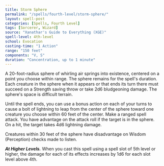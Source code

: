 ```yaml
---
title: Storm Sphere
permalink: "/spells/fourth-level/storm-sphere/"
layout: spell-post
categories: [Spells, Fourth Level]
tags: [Sorcerer, Wizard]
source: "Xanathar's Guide to Everything (XGE)"
spell-level: 4th-level
school: Evocation
casting-time: "1 Action"
range: "150 feet"
components: "V, S"
duration: "Concentration, up to 1 minute"
---
```


A 20-foot-radius sphere of whirling air springs into existence, centered on a point you choose within range. The sphere remains for the spell's duration. Each creature in the sphere when it appears or that ends its turn there must succeed on a Strength saving throw or take 2d6 bludgeoning damage. The sphere's space is difficult terrain.

Until the spell ends, you can use a bonus action on each of your turns to cause a bolt of lightning to leap from the center of the sphere toward one creature you choose within 60 feet of the center. Make a ranged spell attack. You have advantage on the attack roll if the target is in the sphere. On a hit, the target takes 4d6 lightning damage.

Creatures within 30 feet of the sphere have disadvantage on Wisdom (Perception) checks made to listen.

***At Higher Levels.*** When you cast this spell using a spell slot of 5th level or higher, the damage for each of its effects increases by 1d6 for each slot level above 4th.